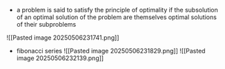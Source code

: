 - a problem is said to satisfy the principle of optimality if the subsolution of an optimal solution of the problem are themselves optimal solutions of their subproblems

![[Pasted image 20250506231741.png]]
- fibonacci series
![[Pasted image 20250506231829.png]]
	![[Pasted image 20250506232139.png]]
